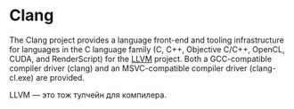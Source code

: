 # Clang

The Clang project provides a language front-end and tooling infrastructure for languages in the C language family (C, C++, Objective C/C++, OpenCL, CUDA, and RenderScript) for the [LLVM](https://www.llvm.org/) project. Both a GCC-compatible compiler driver (clang) and an MSVC-compatible compiler driver (clang-cl.exe) are provided.

LLVM — это тож тулчейн для компилера.
